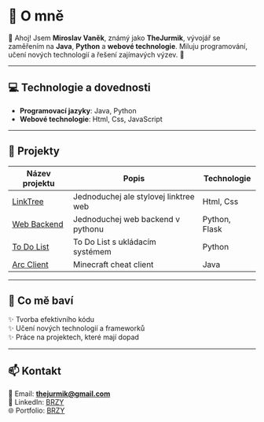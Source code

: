 # 🌟 O mně

👋 Ahoj! Jsem **Miroslav Vaněk**, známý jako **TheJurmik**, vývojář se zaměřením na **Java**, **Python** a **webové technologie**. Miluju programování, učení nových technologií a řešení zajímavých výzev. 🧩

---

## 💻 Technologie a dovednosti
- **Programovací jazyky**: Java, Python
- **Webové technologie**: Html, Css, JavaScript

---

## 🚀 Projekty
| Název projektu    | Popis                                          | Technologie          |
|-------------------|------------------------------------------------|----------------------|
| [LinkTree](#)     | Jednoduchej ale stylovej linktree web          | Html, Css            |
| [Web Backend](#)  | Jednoduchej web backend v pythonu              | Python, Flask        |
| [To Do List](#)   | To Do List s ukládacím systémem                | Python               |
| [Arc Client](#)   | Minecraft cheat client                         | Java                 |

---

## 🌱 Co mě baví
✨ Tvorba efektivního kódu  
✨ Učení nových technologií a frameworků  
✨ Práce na projektech, které mají dopad  

---

## 📫 Kontakt
📧 Email: **thejurmik@gmail.com**  
💼 LinkedIn: [BRZY](#)  
🌐 Portfolio: [BRZY](#)  
